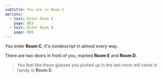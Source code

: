 ```yaml
---
subtitle: You are in Room C
options:
  - text: Enter Room E
    page: 003
  - text: Enter Room D
    page: 005
---
```


You enter **Room C**. It's nondescript in almost every way.

There are two doors in front of you, marked **Room E** and **Room D**.

> You feel like these glasses you picked up in the last room will come in handy
> in **Room D**
